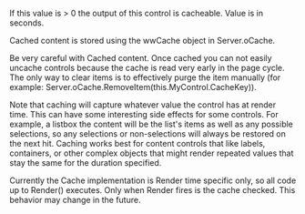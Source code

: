 ﻿If this value is > 0 the output of this control is cacheable. Value is in seconds.

Cached content is stored using the wwCache object in Server.oCache. 

Be very careful with Cached content. Once cached you can not easily uncache controls because the cache is read very early in the page cycle. The only way to clear items is to effectively purge the item manually (for example:  Server.oCache.RemoveItem(this.MyControl.CacheKey)).

Note that caching will capture whatever value the control has at render time. This can have some interesting side effects for some controls. For example, a listbox the content will be the list's items as well as any possible selections, so any selections or non-selections will always be restored on the next hit. Caching works best for content controls that like labels, containers, or other complex objects that might render repeated values that stay the same for the duration specified.

Currently the Cache implementation is Render time specific only, so all code up to Render() executes. Only when Render fires is the cache checked. This behavior may change in the future.